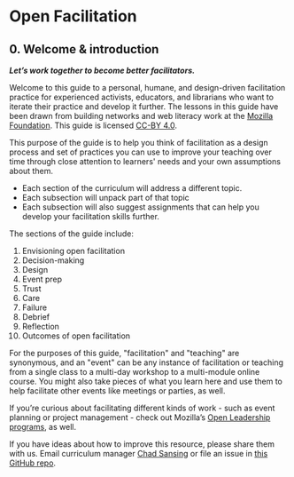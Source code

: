 # Open Facilitation

## 0. Welcome & introduction

_**Let’s work together to become better facilitators.**_

Welcome to this guide to a personal, humane, and design-driven facilitation practice for experienced activists, educators, and librarians who want to iterate their practice and develop it further. The lessons in this guide have been drawn from building networks and web literacy work at the [Mozilla Foundation](https://foundation.mozilla.org/). This guide is licensed [CC-BY 4.0](https://creativecommons.org/licenses/by/4.0/).

This purpose of the guide is to help you think of facilitation as a design process and set of practices you can use to improve your teaching over time through close attention to learners' needs and your own assumptions about them.

* Each section of the curriculum will address a different topic. 
* Each subsection will unpack part of that topic 
* Each subsection will also suggest assignments that can help you develop your facilitation skills further.

The sections of the guide include:

1. Envisioning open facilitation
2. Decision-making
3. Design
4. Event prep
5. Trust
6. Care
7. Failure
8. Debrief
9. Reflection
10. Outcomes of open facilitation

For the purposes of this guide, "facilitation" and "teaching" are synonymous, and an "event" can be any instance of facilitation or teaching from a single class to a multi-day workshop to a multi-module online course. You might also take pieces of what you learn here and use them to help facilitate other events like meetings or parties, as well.

If you’re curious about facilitating different kinds of work - such as event planning or project management - check out Mozilla’s [Open Leadership programs](https://mozilla.github.io/leadership-training/), as well.

If you have ideas about how to improve this resource, please share them with us. Email curriculum manager [Chad Sansing](mailto:chad@mozillafoundation.org) or file an issue in [this GitHub repo](https://github.com/chadsansing/open-facilitation).

